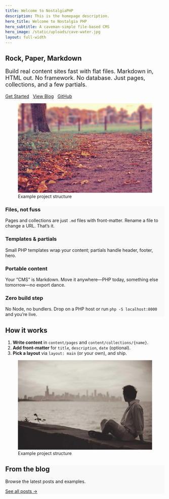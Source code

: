 ```yaml
---
title: Welcome to NostalgiaPHP
description: This is the homepage description.
hero_title: Welcome to Nostalgia PHP
hero_subtitle: A caveman-simple file-based CMS
hero_image: /static/uploads/cave-water.jpg
layout: full-width
---
```


<style>
  section:nth-of-type(even) > .outer {
    background-color: #f9f9f9;
  }
</style>

<!-- Intro / value prop -->
<section class="section">
  <div class="outer">
    <div class="inner auto-fit">
      <div>
        <h2>Rock, Paper, Markdown</h2>
        <p class="lead" style="font-size:1.125rem;max-width:60ch">
          Build real content sites fast with flat files. Markdown in, HTML out.
          No framework. No database. Just pages, collections, and a few partials.
        </p>
        <div style="display:flex; gap:.75rem; flex-wrap:wrap; margin-top:1rem">
          <a class="btn" href="/dox/getting-started">Get Started</a>
          <a class="btn" href="/blog">View Blog</a>
          <a class="btn" href="https://github.com/bmehder/NostalgiaPHP" target="_blank" rel="noopener">GitHub</a>
        </div>
      </div>
      <figure>
        <img src="/static/uploads/2.jpg" alt="NostalgiaPHP project structure overview">
        <figcaption class="visually-hidden">Example project structure</figcaption>
      </figure>
    </div>
  </div>
</section>

<!-- Highlights / features -->
<section class="section">
  <div class="outer">
    <div class="inner">
      <div class="cards auto-fill">
        <article class="card bg-white">
          <div class="card-text">
            <h3 class="card-title">Files, not fuss</h3>
            <p class="card-excerpt">Pages and collections are just <code>.md</code> files with front-matter. Rename a file to change a URL. That’s it.</p>
          </div>
        </article>
        <article class="card bg-white">
          <div class="card-text">
            <h3 class="card-title">Templates &amp; partials</h3>
            <p class="card-excerpt">Small PHP templates wrap your content; partials handle header, footer, hero.</p>
          </div>
        </article>
        <article class="card bg-white">
          <div class="card-text">
            <h3 class="card-title">Portable content</h3>
            <p class="card-excerpt">Your “CMS” is Markdown. Move it anywhere—PHP today, something else tomorrow—no export dance.</p>
          </div>
        </article>
        <article class="card bg-white">
          <div class="card-text">
            <h3 class="card-title">Zero build step</h3>
            <p class="card-excerpt">No Node, no bundlers. Drop on a PHP host or run <code>php -S localhost:8000</code> and you’re live.</p>
          </div>
        </article>
      </div>
    </div>
  </div>
</section>

<!-- How it works (3 steps) -->
<section class="section">
  <div class="outer">
    <div class="inner auto-fit">
      <div>
        <h2>How it works</h2>
        <ol>
          <li><strong>Write content</strong> in <code>content/pages</code> and <code>content/collections/{name}</code>.</li>
          <li><strong>Add front-matter</strong> for <code>title</code>, <code>description</code>, <code>date</code> (optional).</li>
          <li><strong>Pick a layout</strong> via <code>layout: main</code> (or your own), and ship.</li>
        </ol>
      </div>
      <figure>
        <img src="/static/uploads/3.jpg" alt="NostalgiaPHP project structure overview">
        <figcaption class="visually-hidden">Example project structure</figcaption>
      </figure>
    </div>
  </div>
</section>

<!-- Recent posts (auto: just link to collection) -->
<section class="section">
  <div class="outer">
    <div class="inner">
      <h2>From the blog</h2>
      <p>Browse the latest posts and examples.</p>
      <p><a class="btn" href="/blog">See all posts →</a></p>
    </div>
  </div>
</section>